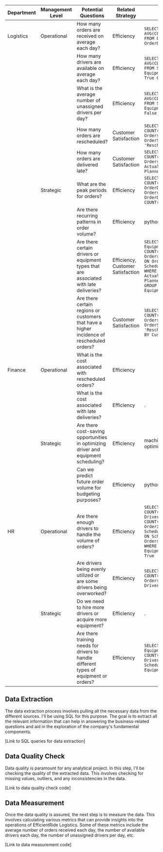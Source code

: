 
| Department | Management Level | Potential Questions | Related Strategy | SQL/DAX |
|------------|------------------|---------------------|------------------|---------|
| Logistics  | Operational      | How many orders are received on average each day? | Efficiency | `SELECT AVG(COUNT(OrderID)) FROM Orders GROUP BY OrderDate` |
|            |                  | How many drivers are available on average each day? | Efficiency | `SELECT AVG(COUNT(DriverID)) FROM Schedule WHERE EquipmentAvailable = True GROUP BY Date` |
|            |                  | What is the average number of unassigned drivers per day? | Efficiency | `SELECT AVG(COUNT(DriverID)) FROM Schedule WHERE EquipmentAvailable = False GROUP BY Date` |
|            |                  | How many orders are rescheduled? | Customer Satisfaction | `SELECT COUNT(OrderID) FROM Orders WHERE OrderStatus = 'Rescheduled'` |
|            |                  | How many orders are delivered late? | Customer Satisfaction | `SELECT COUNT(OrderID) FROM Orders WHERE ActualDeliveryDate > PlannedDeliveryDate` |
|            | Strategic        | What are the peak periods for orders? | Efficiency | `SELECT TOP 5 COUNT(OrderID), OrderDate FROM Orders GROUP BY OrderDate ORDER BY COUNT(OrderID) DESC` |
|            |                  | Are there recurring patterns in order volume? | Efficiency | python. |
|            |                  | Are there certain drivers or equipment types that are associated with late deliveries? | Efficiency, Customer Satisfaction | `SELECT DriverID, EquipmentType, COUNT(OrderID) FROM Orders JOIN Schedule ON Orders.DriverID = Schedule.DriverID WHERE ActualDeliveryDate > PlannedDeliveryDate GROUP BY DriverID, EquipmentType` |
|            |                  | Are there certain regions or customers that have a higher incidence of rescheduled orders? | Customer Satisfaction | `SELECT CustomerID, COUNT(OrderID) FROM Orders WHERE OrderStatus = 'Rescheduled' GROUP BY CustomerID` |
| Finance    | Operational      | What is the cost associated with rescheduled orders? | Efficiency |  |
|            |                  | What is the cost associated with late deliveries? | Efficiency |. |
|            | Strategic        | Are there cost-saving opportunities in optimizing driver and equipment scheduling? | Efficiency | machine learning or optimization models. |
|            |                  | Can we predict future order volume for budgeting purposes? | Efficiency |pythonl. |
| HR         | Operational      | Are there enough drivers to handle the volume of orders? | Efficiency | `SELECT COUNT(DISTINCT DriverID), COUNT(DISTINCT OrderID) FROM Schedule JOIN Orders ON Schedule.Date = Orders.OrderDate WHERE EquipmentAvailable = True` |
|            |                  | Are drivers being evenly utilized or are some drivers being overworked? | Efficiency | `SELECT DriverID, COUNT(OrderID) FROM Orders GROUP BY DriverID` |
|            | Strategic        | Do we need to hire more drivers or acquire more equipment? | Efficiency | . |
|            |                  | Are there training needs for drivers to handle different types of equipment or orders? | Efficiency | `SELECT EquipmentType, COUNT(DISTINCT DriverID) FROM Schedule GROUP BY EquipmentType` |

## Data Extraction

The data extraction process involves pulling all the necessary data from the different sources. I'll be using SQL for this purpose. The goal is to extract all the relevant information that can help in answering the business-related questions and aid in the exploration of the company's fundamental components.

[Link to SQL queries for data extraction]

## Data Quality Check

Data quality is paramount for any analytical project. In this step, I'll be checking the quality of the extracted data. This involves checking for missing values, outliers, and any inconsistencies in the data.

[Link to data quality check code]

## Data Measurement

Once the data quality is assured, the next step is to measure the data. This involves calculating various metrics that can provide insights into the operations of EfficientRide Logistics. Some of these metrics include the average number of orders received each day, the number of available drivers each day, the number of unassigned drivers per day, etc.

[Link to data measurement code]
